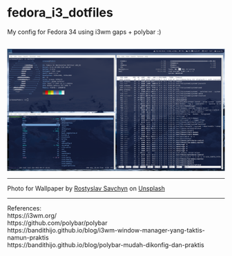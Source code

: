# fedora_i3_dotfiles
My config for Fedora 34 using i3wm gaps + polybar :)

<br>
<img src="https://github.com/armanwu/fedora_i3_dotfiles/blob/main/Screenshot.png">
<hr>
Photo for Wallpaper by <a href="https://unsplash.com/@ross_savchyn?utm_source=unsplash&utm_medium=referral&utm_content=creditCopyText">Rostyslav Savchyn</a> on <a href="https://unsplash.com/s/photos/ice-water?utm_source=unsplash&utm_medium=referral&utm_content=creditCopyText">Unsplash</a>
<br>
<hr>
References:<br>
https://i3wm.org/
<br>
https://github.com/polybar/polybar
<br>
https://bandithijo.github.io/blog/i3wm-window-manager-yang-taktis-namun-praktis
<br>
https://bandithijo.github.io/blog/polybar-mudah-dikonfig-dan-praktis
